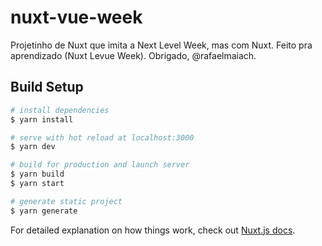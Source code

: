 # nuxt-vue-week

Projetinho de Nuxt que imita a Next Level Week, mas com Nuxt. Feito pra aprendizado (Nuxt Levue Week). Obrigado, @rafaelmaiach.

## Build Setup

```bash
# install dependencies
$ yarn install

# serve with hot reload at localhost:3000
$ yarn dev

# build for production and launch server
$ yarn build
$ yarn start

# generate static project
$ yarn generate
```

For detailed explanation on how things work, check out [Nuxt.js docs](https://nuxtjs.org).
